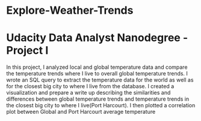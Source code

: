 # Explore-Weather-Trends
# Udacity Data Analyst Nanodegree  - Project I
In this project, I analyzed local and global temperature data and compare the temperature trends where I live to overall global temperature trends.
I wrote an SQL query to extract the temperature data for the world as well as for the closest big city to where I live from the database.
I created a visualization and prepare a write up describing the similarities and differences between global temperature trends and temperature trends in the closest big city to where I live(Port Harcourt).
I then plotted a correlation plot between Global and Port Harcourt average temperature 
